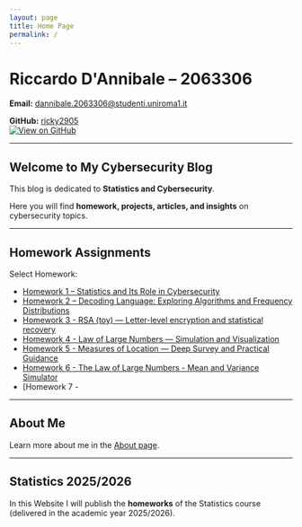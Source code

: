 ```yaml
---
layout: page
title: Home Page
permalink: /
---
```


# Riccardo D'Annibale – 2063306

**Email:** [dannibale.2063306@studenti.uniroma1.it](mailto:dannibale.2063301@studenti.uniroma1.it)  

**GitHub:** [ricky2905](https://github.com/ricky2905)  
[![View on GitHub](https://img.shields.io/badge/View-GitHub-181717?style=for-the-badge&logo=github)](https://github.com/ricky2905)

---

## Welcome to My Cybersecurity Blog

This blog is dedicated to **Statistics and Cybersecurity**.  

Here you will find **homework, projects, articles, and insights** on cybersecurity topics.

---

## Homework Assignments

Select Homework:

- [Homework 1 – Statistics and Its Role in Cybersecurity](/HOMEWORK/homework1/)
- [Homework 2 – Decoding Language: Exploring Algorithms and Frequency Distributions](/HOMEWORK/homework2/index.html)
- [Homework 3 - RSA (toy) — Letter-level encryption and statistical recovery](/HOMEWORK/homework3/index.html)
- [Homework 4 - Law of Large Numbers — Simulation and Visualization](/HOMEWORK/homework4/index.html)
- [Homework 5 - Measures of Location — Deep Survey and Practical Guidance](/HOMEWORK/homework5/index.html)
- [Homework 6 - The Law of Large Numbers - Mean and Variance Simulator](/HOMEWORK/homework6/index.html)
- [Homework 7 - 

---

## About Me

Learn more about me in the [About page](/about/).

---

## Statistics 2025/2026

In this Website I will publish the **homeworks** of the Statistics course (delivered in the academic year 2025/2026).
